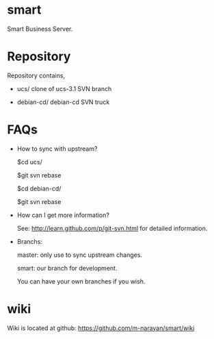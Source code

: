smart
=====

Smart Business Server.

Repository
==========

Repository contains,

* ucs/ clone of ucs-3.1 SVN branch

* debian-cd/ debian-cd SVN truck

FAQs
====

* How to sync with upstream?

  $cd ucs/

  $git svn rebase

  $cd debian-cd/

  $git svn rebase

* How can I get more information?

  See: http://learn.github.com/p/git-svn.html for detailed information.

* Branchs:

  master: only use to sync upstream changes.

  smart: our branch for development.

  You can have your own branches if you wish.

wiki
====

Wiki is located at github: https://github.com/m-narayan/smart/wiki
